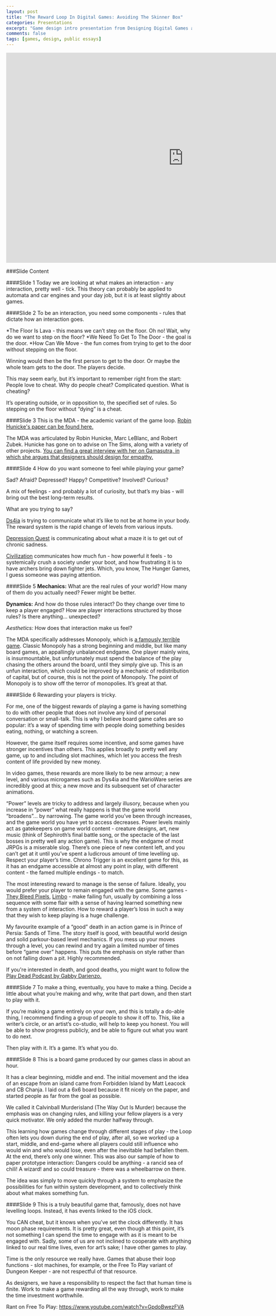 ```yaml
---
layout: post
title: "The Reward Loop In Digital Games: Avoiding The Skinner Box"
categories: Presentations
excerpt: "Game design intro presentation from Designing Digital Games at the Art Gallery of Ontario, 2014"
comments: false
tags: [games, design, public essays]
---
```


<iframe src="https://docs.google.com/presentation/d/1p7xKNGk8wWPHjSVVq1xIL9lMnc_FpGPCPH3U6GsgTS0/embed?start=false&loop=false&delayms=3000" frameborder="0" width="960" height="569" allowfullscreen="true" mozallowfullscreen="true" webkitallowfullscreen="true"></iframe>

###Slide Content

####Slide 1
Today we are looking at what makes an interaction - any interaction, pretty well - tick. This theory can probably be applied to automata and car engines and your day job, but it is at least slightly about games.

####Slide 2
To be an interaction, you need some components - rules that dictate how an interaction goes. 

*The Floor Is Lava - this means we can’t step on the floor. Oh no! Wait, why do we want to step on the floor?
*We Need To Get To The Door - the goal is the door.
*How Can We Move - the fun comes from trying to get to the door without stepping on the floor.

​Winning would then be the first person to get to the door. Or maybe the whole team gets to the door. The players decide.

​This may seem early, but it’s important to remember right from the start:
People love to cheat.
Why do people cheat?
Complicated question. What is cheating?

It’s operating outside, or in opposition to, the specified set of rules. So stepping on the floor without “dying” is a cheat.

####Slide 3
This is the MDA - the academic variant of the game loop. [Robin Hunicke's paper can be found here.](http://www.cs.northwestern.edu/~hunicke/MDA.pdf)

The MDA was articulated by Robin Hunicke, Marc LeBlanc, and Robert Zubek. Hunicke has gone on to advise on The Sims, along with a variety of other projects. [You can find a great interview with her on Gamasutra, in which she argues that designers should design for empathy.](http://gamasutra.com/view/news/211401/Robin_Hunickes_idealistic_silly_wonderful_view_of_video_games.php)

####Slide 4
How do you want someone to feel while playing your game?

Sad? Afraid? Depressed? Happy? Competitive? Involved? Curious?

A mix of feelings - and probably a lot of curiosity, but that’s my bias - will bring out the best long-term results.

What are you trying to say?

[Ds4ia](https://w.itch.io/dys4ia) is trying to communicate what it’s like to not be at home in your body. The reward system is the rapid change of levels from various inputs.

​[Depression Quest](http://www.depressionquest.com/) is communicating about what a maze it is to get out of chronic sadness.

​[Civilization](http://www.civilization.com/) communicates how much fun - how powerful it feels - to systemically crush a society under your boot, and how frustrating it is to have archers bring down fighter jets. Which, you know, The Hunger Games, I guess someone was paying attention.

####Slide 5
**Mechanics:** What are the real rules of your world? How many of them do you actually need? Fewer might be better.

​**Dynamics:** And how do those rules interact? Do they change over time to keep a player engaged? How are player interactions structured by those rules? Is there anything... unexpected?

*​*Aesthetics:** How does that interaction make us feel?

​The MDA specifically addresses Monopoly, which is [a famously terrible game](http://imgur.com/gallery/vX3zm). Classic Monopoly has a strong beginning and middle, but like many board games, an appallingly unbalanced endgame. One player mainly wins, is insurmountable, but unfortunately must spend the balance of the play chasing the others around the board, until they simply give up. This is an unfun interaction, which could be improved by a mechanic of redistribution of capital, but of course, this is not the point of Monopoly. The point of Monopoly is to show off the terror of monopolies. It’s great at that.

####Slide 6
Rewarding your players is tricky.

For me, one of the biggest rewards of playing a game is having something to do with other people that does not involve any kind of personal conversation or small-talk. This is why I believe board game cafes are so popular: it’s a way of spending time with people doing something besides eating, nothing, or watching a screen.

​However, the game itself requires some incentive, and some games have stronger incentives than others. This applies broadly to pretty well any game, up to and including slot machines, which let you access the fresh content of life provided by new money.

​In video games, these rewards are more likely to be new armour; a new level, and various microgames such as Dys4ia and the WarioWare series are incredibly good at this; a new move and its subsequent set of character animations.

​“Power” levels are tricky to address and largely illusory, because when you increase in “power” what really happens is that the game world “broadens”... by narrowing. The game world you’ve been through increases, and the game world you have yet to access decreases. Power levels mainly act as gatekeepers on game world content - creature designs, art, new music (think of Sephiroth’s final battle song, or the spectacle of the last bosses in pretty well any action game). This is why the endgame of most JRPGs is a miserable slog. There’s one piece of new content left, and you can’t get at it until you’ve spent a ludicrous amount of time levelling up. Respect your player’s time. Chrono Trigger is an excellent game for this, as it has an endgame accessible at almost any point in play, with different content - the famed multiple endings - to match.

​The most interesting reward to manage is the sense of failure. Ideally, you would prefer your player to remain engaged with the game. Some games - [They Bleed Pixels](http://store.steampowered.com/app/211260/), [Limbo](http://playdead.com/limbo/) - make failing fun, usually by combining a loss sequence with some flair with a sense of having learned something new from a system of interaction. How to reward a player’s loss in such a way that they wish to keep playing is a huge challenge.

​My favourite example of a “good” death in an action game is in Prince of Persia: Sands of Time. The story itself is good, with beautiful world design and solid parkour-based level mechanics. If you mess up your moves through a level, you can rewind and try again a limited number of times before “game over” happens. This puts the emphasis on style rather than on not falling down a pit. Highly recommended.

If you're interested in death, and good deaths, you might want to follow the [Play Dead Podcast by Gabby Darienzo.](https://twitter.com/PlayDeadCast)

####Slide 7
To make a thing, eventually, you have to make a thing. Decide a little about what you’re making and why, write that part down, and then start to play with it.

​If you’re making a game entirely on your own, and this is totally a do-able thing, I recommend finding a group of people to show it off to. This, like a writer’s circle, or an artist’s co-studio, will help to keep you honest. You will be able to show progress publicly, and be able to figure out what you want to do next.

​Then play with it. It’s a game. It’s what you do.

####Slide 8
This is a board game produced by our games class in about an hour.

It has a clear beginning, middle and end. The initial movement and the idea of an escape from an island came from Forbidden Island by Matt Leacock and CB Chanja. I laid out a 6x6 board because it fit nicely on the paper, and started people as far from the goal as possible.

​We called it Calvinball Murderisland (The Way Out Is Murder) because the emphasis was on changing rules, and killing your fellow players is a very quick motivator. We only added the murder halfway through.

This learning how games change through different stages of play - the Loop often lets you down during the end of play, after all, so we worked up a start, middle, and end-game where all players could still influence who would win and who would lose, even after the inevitable had befallen them. At the end, there’s only one winner.
This was also our sample of how to paper prototype interaction: Dangers could be anything - a rancid sea of chili! A wizard! and so could treasure - there was a wheelbarrow on there.

​The idea was simply to move quickly through a system to emphasize the possibilities for fun within system development, and to collectively think about what makes something fun.

####Slide 9
This is a truly beautiful game that, famously, does not have levelling loops. Instead, it has events linked to the iOS clock.

​You CAN cheat, but it knows when you’ve set the clock differently. It has moon phase requirements. It is pretty great, even though at this point, it’s not something I can spend the time to engage with as it is meant to be engaged with. Sadly, some of us are not inclined to cooperate with anything linked to our real time lives, even for art’s sake; I have other games to play. 

Time is the only resource we really have. Games that abuse their loop functions - slot machines, for example, or the Free To Play variant of Dungeon Keeper - are not respectful of that resource.

​As designers, we have a responsibility to respect the fact that human time is finite. Work to make a game rewarding all the way through, work to make the time investment worthwhile.

Rant on Free To Play: https://www.youtube.com/watch?v=GpdoBwezFVA